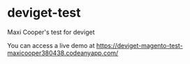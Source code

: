 # deviget-test
Maxi Cooper's test for deviget

You can access a live demo at https://deviget-magento-test-maxicooper380438.codeanyapp.com/